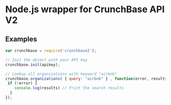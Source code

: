 # Node.js wrapper for CrunchBase API V2

## Examples

```javascript
var crunchbase = require('crunchbase2');

// Init the object with your API key
crunchbase.init(apikey);

// Lookup all organizations with keyword "airbnb"
crunchbase.organizations( { query: "airbnb" } , function(error, results) {
 if (!error) {
    console.log(results) // Print the search results
  }
});
```
